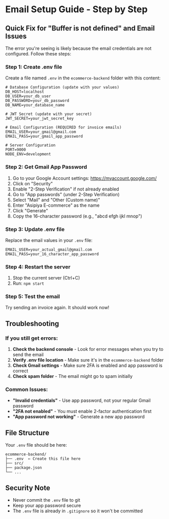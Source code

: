 # Email Setup Guide - Step by Step

## Quick Fix for "Buffer is not defined" and Email Issues

The error you're seeing is likely because the email credentials are not configured. Follow these steps:

### Step 1: Create .env file
Create a file named `.env` in the `ecommerce-backend` folder with this content:

```env
# Database Configuration (update with your values)
DB_HOST=localhost
DB_USER=your_db_user
DB_PASSWORD=your_db_password
DB_NAME=your_database_name

# JWT Secret (update with your secret)
JWT_SECRET=your_jwt_secret_key

# Email Configuration (REQUIRED for invoice emails)
EMAIL_USER=your_gmail@gmail.com
EMAIL_PASS=your_gmail_app_password

# Server Configuration
PORT=9000
NODE_ENV=development
```

### Step 2: Get Gmail App Password
1. Go to your Google Account settings: https://myaccount.google.com/
2. Click on "Security"
3. Enable "2-Step Verification" if not already enabled
4. Go to "App passwords" (under 2-Step Verification)
5. Select "Mail" and "Other (Custom name)"
6. Enter "Asipiya E-commerce" as the name
7. Click "Generate"
8. Copy the 16-character password (e.g., "abcd efgh ijkl mnop")

### Step 3: Update .env file
Replace the email values in your `.env` file:
```env
EMAIL_USER=your_actual_gmail@gmail.com
EMAIL_PASS=your_16_character_app_password
```

### Step 4: Restart the server
1. Stop the current server (Ctrl+C)
2. Run: `npm start`

### Step 5: Test the email
Try sending an invoice again. It should work now!

## Troubleshooting

### If you still get errors:
1. **Check the backend console** - Look for error messages when you try to send the email
2. **Verify .env file location** - Make sure it's in the `ecommerce-backend` folder
3. **Check Gmail settings** - Make sure 2FA is enabled and app password is correct
4. **Check spam folder** - The email might go to spam initially

### Common Issues:
- **"Invalid credentials"** - Use app password, not your regular Gmail password
- **"2FA not enabled"** - You must enable 2-factor authentication first
- **"App password not working"** - Generate a new app password

## File Structure
Your `.env` file should be here:
```
ecommerce-backend/
├── .env  ← Create this file here
├── src/
├── package.json
└── ...
```

## Security Note
- Never commit the `.env` file to git
- Keep your app password secure
- The `.env` file is already in `.gitignore` so it won't be committed 